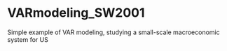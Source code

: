 # VARmodeling_SW2001
Simple example of VAR modeling, studying a small-scale macroeconomic system for US 
